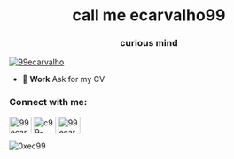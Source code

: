 <h1 align="center">call me ecarvalho99</h1>
<h3 align="center">curious mind</h3>

<p align="left"> <a href="https://twitter.com/99ecarvalho" target="blank"><img src="https://img.shields.io/twitter/follow/99ecarvalho?logo=twitter&style=for-the-badge" alt="99ecarvalho" /></a> </p>

- 🔭 **Work** Ask for my CV

<h3 align="left">Connect with me:</h3>
<p align="left">
<a href="https://twitter.com/99ecarvalho" target="blank"><img align="center" src="https://raw.githubusercontent.com/rahuldkjain/github-profile-readme-generator/master/src/images/icons/Social/twitter.svg" alt="99ecarvalho" height="30" width="40" /></a>
<a href="https://linkedin.com/in/c99-eduardo" target="blank"><img align="center" src="https://raw.githubusercontent.com/rahuldkjain/github-profile-readme-generator/master/src/images/icons/Social/linked-in-alt.svg" alt="c99-eduardo" height="30" width="40" /></a>
<a href="https://instagram.com/99ecarvalho" target="blank"><img align="center" src="https://raw.githubusercontent.com/rahuldkjain/github-profile-readme-generator/master/src/images/icons/Social/instagram.svg" alt="99ecarvalho" height="30" width="40" /></a>
</p>

<p><img align="center" src="https://github-readme-streak-stats.herokuapp.com/?user=0xec99&" alt="0xec99" /></p>
